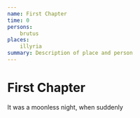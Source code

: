 ```yaml
---
name: First Chapter
time: 0
persons:
    brutus
places:
    illyria
summary: Description of place and person        
---
```

# First Chapter

It was a moonless night, when suddenly
